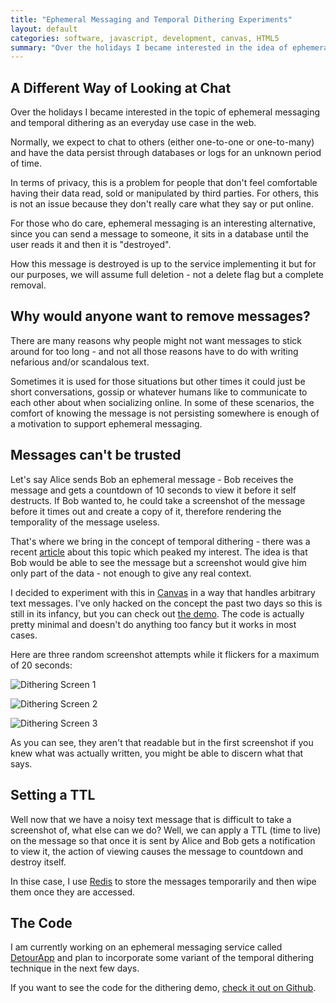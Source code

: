 ```yaml
---
title: "Ephemeral Messaging and Temporal Dithering Experiments"
layout: default
categories: software, javascript, development, canvas, HTML5
summary: "Over the holidays I became interested in the idea of ephemeral messaging and temporal dithering"
---
```


## A Different Way of Looking at Chat

Over the holidays I became interested in the topic of ephemeral messaging and temporal dithering as an everyday use case in the web.

Normally, we expect to chat to others (either one-to-one or one-to-many) and have the data persist through databases or logs for an unknown period of time.

In terms of privacy, this is a problem for people that don't feel comfortable having their data read, sold or manipulated by third parties. For others, this is not an issue because they don't really care what they say or put online.

For those who do care, ephemeral messaging is an interesting alternative, since you can send a message to someone, it sits in a database until the user reads it and then it is "destroyed".

How this message is destroyed is up to the service implementing it but for our purposes, we will assume full deletion - not a delete flag but a complete removal.

## Why would anyone want to remove messages?

There are many reasons why people might not want messages to stick around for too long - and not all those reasons have to do with writing nefarious and/or scandalous text.

Sometimes it is used for those situations but other times it could just be short conversations, gossip or whatever humans like to communicate to each other about when socializing online. In some of these scenarios, the comfort of knowing the message is not persisting somewhere is enough of a motivation to support ephemeral messaging.

## Messages can't be trusted

Let's say Alice sends Bob an ephemeral message - Bob receives the message and gets a countdown of 10 seconds to view it before it self destructs. If Bob wanted to, he could take a screenshot of the message before it times out and create a copy of it, therefore rendering the temporality of the message useless.

That's where we bring in the concept of temporal dithering - there was a recent [article](http://blog.persistent.info/2012/12/screenshot-proof-images-via-temporal.html) about this topic which peaked my interest. The idea is that Bob would be able to see the message but a screenshot would give him only part of the data - not enough to give any real context.

I decided to experiment with this in [Canvas](http://en.wikipedia.org/wiki/Canvas_element) in a way that handles arbitrary text messages. I've only hacked on the concept the past two days so this is still in its infancy, but you can check out [the demo](http://ednapiranha.com/dithering/). The code is actually pretty minimal and doesn't do anything too fancy but it works in most cases.

Here are three random screenshot attempts while it flickers for a maximum of 20 seconds:

![Dithering Screen 1](https://dl.dropbox.com/u/1913694/blog/dither1.jpg)

![Dithering Screen 2](https://dl.dropbox.com/u/1913694/blog/dither2.jpg)

![Dithering Screen 3](https://dl.dropbox.com/u/1913694/blog/dither3.jpg)

As you can see, they aren't that readable but in the first screenshot if you knew what was actually written, you might be able to discern what that says.

## Setting a TTL

Well now that we have a noisy text message that is difficult to take a screenshot of, what else can we do? Well, we can apply a TTL (time to live) on the message so that once it is sent by Alice and Bob gets a notification to view it, the action of viewing causes the message to countdown and destroy itself.

In thise case, I use [Redis](http://redis.io) to store the messages temporarily and then wipe them once they are accessed.

## The Code

I am currently working on an ephemeral messaging service called [DetourApp](https://detourapp.com) and plan to incorporate some variant of the temporal dithering technique in the next few days.

If you want to see the code for the dithering demo, [check it out on Github](https://github.com/ednapiranha/dithering).
